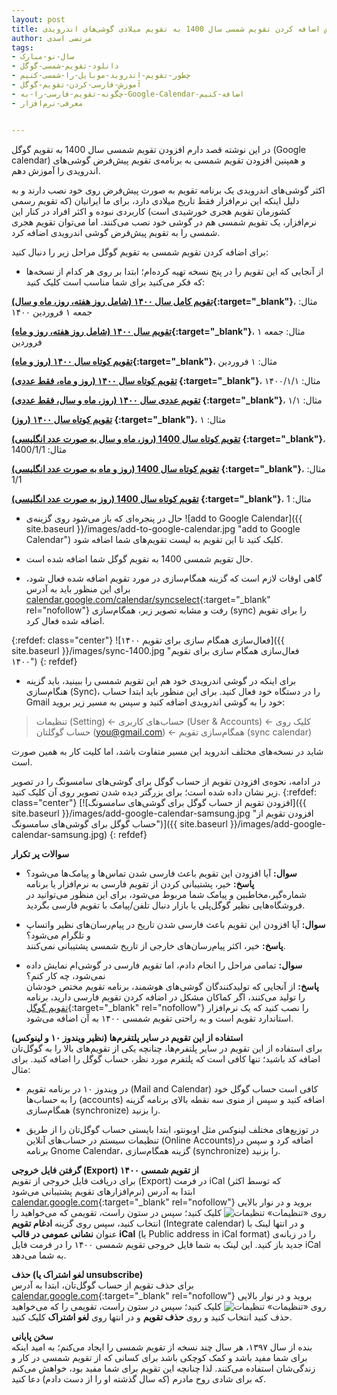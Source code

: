 ```yaml
---
layout: post
title: آموزش اضافه کردن تقویم شمسی سال 1400 به تقویم میلادی گوشی‌های اندرویدی
author: مرتضی اسدی
tags:
- سال-نو-مبارک
- دانلود-تقویم-شمسی-گوگل
- چطور-تقویم-اندروید-موبایل-را-شمسی-کنیم
- آموزش-فارسی-کردن-تقویم-گوگل
- چگونه-تقویم-فارسی-را-به-Google-Calendar-اضافه-کنیم
- معرفی-نرم‌افزار


---
```

در این نوشته قصد دارم افزودن تقویم شمسی سال 1400 به تقویم گوگل (Google calendar) و همپنین افزودن تقویم شمسی به برنامه‌ی تقویم پیش‌فرض گوشی‌های اندرویدی را آموزش دهم.


اکثر گوشی‌های اندرویدی یک برنامه تقویم به صورت پیش‌فرض روی خود نصب دارند  و به دلیل اینکه این نرم‌افزار فقط تاریخ میلادی دارد، برای ما ایرانیان (که تقویم رسمی کشورمان تقویم هجری خورشیدی است) کاربردی نبوده و اکثر افراد در کنار این نرم‌افزار،  یک تقویم شمسی هم در گوشی خود نصب می‌کنند. اما می‌توان تقویم هجری شمسی را به تقویم پیش‌فرض گوشی اندرویدی اضافه کرد.

برای اضافه کردن تقویم شمسی به تقویم گوگل مراحل زیر را دنبال کنید:
- از آنجایی که این تقویم را در پنج نسخه تهیه کرده‌ام؛ ابتدا بر روی هر کدام از نسخه‌ها که فکر می‌کنید برای شما مناسب است کلیک کنید:

**[تقویم کامل سال ۱۴۰۰ (شامل روز هفته، روز، ماه و سال)](https://calendar.google.com/calendar/embed?src=md50skv44fbqu866o09mq8pg8o%40group.calendar.google.com&ctz=Asia%2FTehran){:target="_blank"}**، مثال: جمعه ۱ فروردین ۱۴۰۰

**[تقویم سال ۱۴۰۰ (شامل روز هفته، روز و ماه)](https://calendar.google.com/calendar/embed?src=lcsm8abm492ko4dg338a4oc7l8%40group.calendar.google.com&ctz=Asia%2FTehran){:target="_blank"}**، مثال: جمعه ۱ فروردین

**[تقویم کوتاه سال ۱۴۰۰ (روز و ماه)](https://calendar.google.com/calendar/embed?src=rjj0quq417mintene553gm7338%40group.calendar.google.com&ctz=Asia%2FTehran){:target="_blank"}**، مثال: ۱ فروردین

**[تقویم کوتاه سال ۱۴۰۰ (روز و ماه، فقط عددی)](https://calendar.google.com/calendar/embed?src=g3altsvfsnftob4uulqg75umpg%40group.calendar.google.com&ctz=Asia%2FTehran) {:target="_blank"}**، مثال: ۱۴۰۰/۱/۱

**[تقویم عددی سال ۱۴۰۰ (روز، ماه و سال، فقط عددی)](https://calendar.google.com/calendar/embed?src=0atlvt1mqha6jsuvd8mnssq3bo%40group.calendar.google.com&ctz=Asia%2FTehran) {:target="_blank"}**، مثال: ۱/۱

**[تقویم کوتاه سال ۱۴۰۰ (روز)](https://calendar.google.com/calendar/embed?src=lc2p0hm1qk4v7mc0ku7sb44flk%40group.calendar.google.com&ctz=Asia%2FTehran) {:target="_blank"}**، مثال: ۱

**[تقویم کوتاه سال 1400 (روز، ماه و سال به صورت عدد انگلیسی)](https://calendar.google.com/calendar/embed?src=cphipb7ikes76rqqg6imef11bo%40group.calendar.google.com&ctz=Asia%2FTehran) {:target="_blank"}**، مثال: 1400/1/1

**[تقویم کوتاه سال 1400 (روز و ماه به صورت عدد انگلیسی)](https://calendar.google.com/calendar/embed?src=jqge4so15i6jiqthgdvnqfdkuk%40group.calendar.google.com&ctz=Asia%2FTehran) {:target="_blank"}**، مثال: 1/1

**[تقویم کوتاه سال 1400 (روز به صورت عدد انگلیسی)](https://calendar.google.com/calendar/embed?src=5emcgreq6evt9q2p6urom0kb6c%40group.calendar.google.com&ctz=Asia%2FTehran) {:target="_blank"}**، مثال: 1

- حال در پنجره‌ای که باز می‌شود روی گزینه‌ی ![add to Google Calendar]({{ site.baseurl }}/images/add-to-google-calendar.jpg "add to Google Calendar") کلیک کنید تا این تقویم به لیست تقویم‌های شما اضافه شود.‌

- حال تقویم شمسی 1400 به تقویم گوگل شما اضافه شده است.

- گاهی اوقات لازم است که گزینه همگام‌سازی در مورد تقویم اضافه شده فعال شود، برای این منظور باید به آدرس [calendar.google.com/calendar/syncselect](https://calendar.google.com/calendar/syncselect){:target="_blank" rel="nofollow"} رفت و مشابه تصویر زیر، همگام‌سازی (sync) را برای تقویم اضافه شده فعال کرد.

{:refdef: class="center"}
![فعال‌سازی همگام سازی برای تقویم ۱۴۰۰]({{ site.baseurl }}/images/sync-1400.jpg "فعال‌سازی همگام سازی برای تقویم ۱۴۰۰")
{: refdef}

- برای اینکه در گوشی اندرویدی خود هم این تقویم شمسی را ببینید، باید گزینه هنگام‌سازی (Sync)، را در دستگاه خود فعال کنید. برای این منظور باید ابتدا حساب Gmail خود را به گوشی اندرویدی اضافه کنید و سپس به مسیر زیر بروید:

> تنظیمات (Setting) ← حساب‌های کاربری (User & Accounts) ← کلیک روی حساب گوگلتان (you@gmail.com) ← همگام‌سازی تقویم (sync calendar)

شاید در نسخه‌های مختلف اندروید این مسیر متفاوت باشد، اما کلیت کار به همین صورت است.

در ادامه، نحوه‌ی افزودن تقویم از حساب گوگل برای گوشی‌های سامسونگ را در تصویر زیر نشان داده شده است؛ برای بزرگتر دیده شدن تصویر روی آن کلیک کنید. 
{:refdef: class="center"}
[![افزودن تقویم از حساب گوگل برای گوشی‌های سامسونگ]({{ site.baseurl }}/images/add-google-calendar-samsung.jpg "افزودن تقویم از حساب گوگل برای گوشی‌های سامسونگ")]({{ site.baseurl }}/images/add-google-calendar-samsung.jpg)
{: refdef}


**سوالات پر تکرار**
- **سوال:** آیا افزودن این تقویم باعث فارسی شدن تماس‌ها و پیامک‌ها می‌شود؟\
 **پاسخ:** خیر، پشتیبانی کردن از تقویم فارسی به نرم‌افزار یا برنامه شماره‌گیر،‌مخاطبین و پیامک شما مربوط می‌شود، برای این منظور می‌توانید در فروشگاه‌هایی نظیر گوگل‌پلی یا بازار دنبال تلفن/پیامک با تقویم فارسی بگردید.

- **سوال:** آیا افزودن این تقویم باعث فارسی شدن تاریخ در پیام‌رسان‌های نظیر واتساپ و تلگرام می‌شود؟\
**پاسخ:** خیر، اکثر پیام‌رسان‌های خارجی از تاریخ شمسی پشتیبانی نمی‌کنند.

- **سوال:** تمامی مراحل را انجام دادم، اما تقویم فارسی در گوشی‌ام نمایش داده نمی‌شود، چه کار کنم؟ \
**پاسخ:** از آنجایی که تولیدکنندگان گوشی‌های هوشمند، برنامه تقویم مختص خودشان را تولید می‌کنند، اگر کماکان مشکل در اضافه کردن تقویم فارسی دارید، برنامه [تقویم گوگل](https://play.google.com/store/apps/details?id=com.google.android.calendar){:target="_blank" rel="nofollow"} را نصب کنید که یک نرم‌افزار استاندارد تقویم است و به راحتی تقویم شمسی ۱۴۰۰ به آن اضافه می‌شود.

**استفاده از این تقویم در سایر پلتفرم‌ها (نظیر ویندوز ۱۰ و لینوکس)**\
برای استفاده از این تقویم در سایر پلتفرم‌ها، چنانچه یکی از تقویم‌های بالا را به گوگل‌تان اضافه کد باشید؛ تنها کافی است که پلتفرم مورد نظر، حساب گوگل را اضافه کنید. برای مثال:
* در ویندوز ۱۰ در برنامه تقویم (Mail and Calendar) کافی است حساب گوگل خود را به حساب‌ها (accounts) اضافه کنید و سپس از منوی سه نقطه بالای برنامه گزینه همگام‌سازی (synchronize) را بزنید.

* در توزیع‌های مختلف لینوکس مثل اوبونتو، ابتدا بایستی حساب گوگل‌تان را از طریق تنظیمات سیستم در حساب‌های آنلاین (Online Accounts)اضافه کرد و سپس در برنامه Gnome Calendar، گزینه همگام‌سازی (synchronize) را بزنید.

**گرفتن فایل خروجی (Export) از تقویم شمسی ۱۴۰۰**\
برای دریافت فایل خروجی از تقویم (Export) در فرمت iCal (که توسط اکثر نرم‌افزارهای تقویم پشتیبانی می‌شود)  ابتدا به آدرس [calendar.google.com](https://calendar.google.com){:target="_blank" rel="nofollow"} بروید و در نوار بالایی روی  «تنظیمات»  ![تنظیمات](https://lh3.googleusercontent.com/PzFeiQQaPASuntRuvWiXoqZjQqUj0s0q0w_jI4Nx9vL6x7rGmmS9f-xQr1Kj9S91WMlm=w36-h36 "تنظیمات") کلیک کنید؛ سپس در ستون راست، تقویمی که می‌خواهید را انتخاب کنید، سپس روی گزینه **ادغام تقویم** (Integrate calendar) و در انتها لینک با عنوان  **نشانی عمومی در قالب iCal** (یا Public address in iCal format) را در زبانه‌ی جدید باز کنید. این لینک به شما فایل خروجی تقویم شمسی ۱۴۰۰ را در فرمت فایل iCal به شما می‌دهد.

**حذف (لغو اشتراک یا unsubscribe)**\
برای حذف تقویم از حساب گوگل‌تان، ابتدا به آدرس [calendar.google.com](https://calendar.google.com){:target="_blank" rel="nofollow"} بروید و در نوار بالایی روی  «تنظیمات»  ![تنظیمات](https://lh3.googleusercontent.com/PzFeiQQaPASuntRuvWiXoqZjQqUj0s0q0w_jI4Nx9vL6x7rGmmS9f-xQr1Kj9S91WMlm=w36-h36 "تنظیمات") کلیک کنید؛ سپس در ستون راست، تقویمی را که می‌خواهید حذف کنید انتخاب کنید و روی **حذف تقویم**  و در انتها روی **لغو اشتراک** کلیک کنید.

**سخن پایانی**\
بنده از سال ۱۳۹۷، هر سال چند نسخه از تقویم شمسی را ایجاد می‌کنم؛ به امید اینکه برای شما مفید باشد و کمک کوچکی باشد برای کسانی که از تقویم شمسی در کار و زندگی‌شان استفاده می‌کنند. لذا چنانچه این تقویم برای شما مفید بود، خواهش می‌کنم که برای شادی روح مادرم (که سال گذشته او را از دست دادم) دعا کنید.
